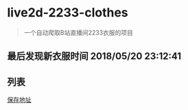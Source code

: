 # live2d-2233-clothes

> 一个自动爬取B站直播间2233衣服的项目

## 最后发现新衣服时间 2018/05/20 23:12:41

## 列表

[保存地址](./dist)
